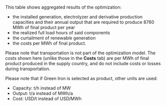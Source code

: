 This table shows aggregated results of the optimization:

- the installed generation, electrolyzer and derivative production capacities and their annual output that are required to produce 8760 MWh of final product per year
- the realized full load hours of said components  
- the curtailment of renewable generation
- the costs per MWh of final product.

Please note that transportation is not part of the optimization model. The costs shown here (unlike those in the **Costs** tab) are per MWh of final product produced in the supply country,  and do not include costs or losses during transportation.

Please note that if Green Iron is selected as product, other units are used:

- Capacity: t/h instead of MW
- Output: t/a instead of MWh/a
- Cost: USD/t instead of USD/MWh

